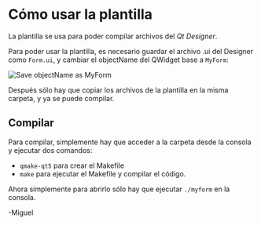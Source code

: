 # Cómo usar la plantilla

La plantilla se usa para poder compilar archivos del *Qt Designer*.

Para poder usar la plantilla, es necesario guardar el archivo .ui del Designer como `Form.ui`, y cambiar el objectName del QWidget base a `MyForm`:

![Save objectName as MyForm](https://i.imgur.com/pWt3lZd.png)

Después sólo hay que copiar los archivos de la plantilla en la misma carpeta, y ya se puede compilar.

## Compilar

Para compilar, simplemente hay que acceder a la carpeta desde la consola y ejecutar dos comandos:
- `qmake-qt5` para crear el Makefile
- `make` para ejecutar el Makefile y compilar el código.

Ahora simplemente para abrirlo sólo hay que ejecutar `./myform` en la consola.

-Miguel
